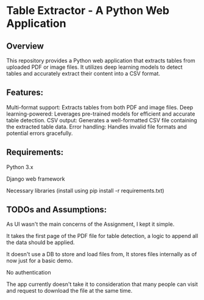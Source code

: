 # Table Extractor - A Python Web Application

## Overview

This repository provides a Python web application that extracts tables from uploaded PDF or image files. It utilizes deep learning models to detect tables and accurately extract their content into a CSV format.

## Features:

Multi-format support: Extracts tables from both PDF and image files.
Deep learning-powered: Leverages pre-trained models for efficient and accurate table detection.
CSV output: Generates a well-formatted CSV file containing the extracted table data.
Error handling: Handles invalid file formats and potential errors gracefully.

## Requirements:

Python 3.x

Django web framework

Necessary libraries (install using pip install -r requirements.txt)

## TODOs and Assumptions:

As UI wasn't the main concerns of the Assignment, I kept it simple.

It takes the first page of the PDF file for table detection, a logic to append all the data should
be applied.

It doesn't use a DB to store and load files from, It stores files internally as of now just for a 
basic demo.

No authentication

The app currently doesn't take it to consideration that many people can visit and request to download the file at the same time.



